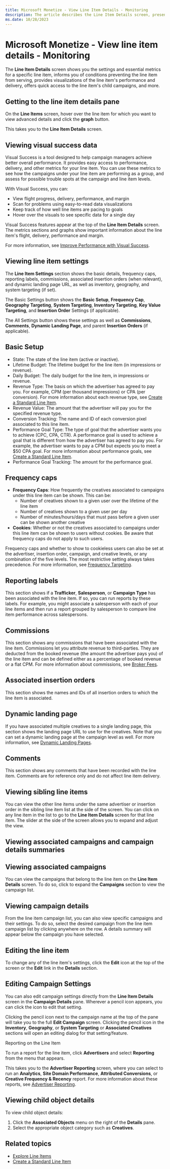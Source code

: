 ```yaml
---
title: Microsoft Monetize - View Line Item Details - Monitoring
description: The article describes the Line Item Details screen, presenting settings, metrics, serving conditions, and visualizations for a specific line item.
ms.date: 10/28/2023
---
```


# Microsoft Monetize - View line item details - Monitoring

The **Line Item Details** screen shows you the settings and essential metrics for a specific line item, informs you of conditions preventing the line item from serving, provides visualizations of the line item's performance and delivery, offers quick access to the line item's child campaigns, and more.

## Getting to the line item details pane

On the **Line Items** screen, hover over the line item for which you want to view advanced details and click the **graph** button.

This takes you to the **Line Item Details** screen.

## Viewing visual success data

Visual Success is a tool designed to help campaign managers achieve better overall performance. It provides easy access to performance,
delivery, and other metrics for your line item. You can use these metrics to see how the campaigns under your line item are performing as
a group, and assess for possible trouble spots at the campaign and line item levels.

With Visual Success, you can:

- View flight progress, delivery, performance, and margin
- Scan for problems using easy-to-read data visualizations
- Keep track of how well line items are pacing to goals
- Hover over the visuals to see specific data for a single day

Visual Success features appear at the top of the **Line Item Details** screen. The metrics sections and graphs show important information about the line item's flight, delivery, performance and margin.

For more information, see [Improve Performance with Visual Success](improve-performance-with-visual-success.md).

## Viewing line item settings

The **Line Item Settings** section shows the basic details, frequency caps, reporting labels, commissions, associated insertion orders (when relevant), and dynamic landing page URL, as well as inventory, geography, and system targeting (if set).

The Basic Settings button shows the **Basic Setup**, **Frequency Cap**, **Geography Targeting**, **System Targeting**, **Inventory Targeting**, **Key Value Targeting**, and **Insertion Order** Settings (if applicable).

The All Settings button shows these settings as well as **Commissions**, **Comments**, **Dynamic Landing Page**, and parent **Insertion Orders** (if applicable).

## Basic Setup

- State: The state of the line item (active or inactive).
- Lifetime Budget: The lifetime budget for the line item (in impressions or revenue).
- Daily Budget: The daily budget for the line item, in impressions or revenue.
- Revenue Type: The basis on which the advertiser has agreed to pay you. For example, CPM (per thousand impressions) or CPA (per conversion). For more information about each revenue type, see [Create a Standard Line Item](create-a-standard-line-item.md).
- Revenue Value: The amount that the advertiser will pay you for the specified revenue type.
- Conversion Tracking: The name and ID of each conversion pixel associated to this line item.
- Performance Goal Type: The type of goal that the advertiser wants you to achieve (CPC, CPA, CTR). A performance goal is used to achieve a goal that is different from how the advertiser has agreed to pay you. For example, the advertiser wants to pay a CPM but expects you to meet a $50 CPA goal. For more information about performance goals, see [Create a Standard Line Item](create-a-standard-line-item.md).
- Performance Goal Tracking: The amount for the performance goal.

## Frequency caps

- **Frequency Caps**: How frequently the creatives associated to campaigns under this line item can be shown. This can be:
  - Number of creatives shown to a given user over the lifetime of the line item
  - Number of creatives shown to a given user per day
  - Number of minutes/hours/days that must pass before a given user can be shown another creative
- **Cookies**: Whether or not the creatives associated to campaigns under this line item can be shown to users without cookies. Be aware
  that frequency caps do not apply to such users.

Frequency caps and whether to show to cookieless users can also be set at the advertiser, insertion order, campaign, and creative levels, or any combination of the five levels. The most restrictive setting always takes precedence. For more information, see [Frequency
Targeting](frequency-and-recency-caps.md).

## Reporting labels

This section shows if a **Trafficker**, **Salesperson**, or **Campaign Type** has been associated with the line item. If so, you can run reports by these labels. For example, you might associate a salesperson with each of your line items and then run a report grouped by salesperson to compare line item performance across salespersons.

## Commissions

This section shows any commissions that have been associated with the line item. Commissions let you attribute revenue to third-parties. They are deducted from the booked revenue (the amount the advertiser pays you) of the line item and can be defined either as a percentage of booked revenue or a flat CPM. For more information about commissions, see [Broker Fees](broker-fees.md).

## Associated insertion orders

This section shows the names and IDs of all insertion orders to which the line item is associated.

## Dynamic landing page

If you have associated multiple creatives to a single landing page, this section shows the landing page URL to use for the creatives. Note that you can set a dynamic landing page at the campaign level as well. For more information, see [Dynamic Landing Pages](dynamic-landing-pages.md).

## Comments

This section shows any comments that have been recorded with the line item. Comments are for reference only and do not affect line item
delivery.

## Viewing sibling line items

You can view the other line items under the same advertiser or insertion order in the sibling line item list at the side of the screen. You can click on any line item in the list to go to the **Line Item Details** screen for that line item. The slider at the side of the screen allows you to expand and adjust the view.

## Viewing associated campaigns and campaign details summaries

## Viewing associated campaigns

You can view the campaigns that belong to the line item on the **Line Item Details** screen. To do so, click to expand the **Campaigns**
section to view the campaign list.

## Viewing campaign details

From the line item campaign list, you can also view specific campaigns and their settings. To do so, select the desired campaign from the line item campaign list by clicking anywhere on the row. A details summary will appear below the campaign you have selected.

## Editing the line item

To change any of the line item's settings, click the **Edit** icon at the top of the screen or the **Edit** link in the **Details** section.

## Editing Campaign Settings

You can also edit campaign settings directly from the **Line Item Details** screen in the **Campaign Details** pane. Wherever a
pencil icon appears, you can click the icon to edit that setting.

Clicking the pencil icon next to the campaign name at the top of the pane will take you to the full **Edit Campaign** screen. Clicking the pencil icon in the **Inventory**, **Geography**, or **System Targeting** or **Associated Creatives** sections will open an editing dialog for that setting/feature.

Reporting on the Line Item

To run a report for the line item, click **Advertisers** and select **Reporting** from the menu that appears.

This takes you to the **Advertiser Reporting** screen, where you can select to run an **Analytics**, **Site Domain Performance**, **Attributed Conversions**, or **Creative Frequency & Recency** report. For more information about these reports, see [Advertiser
Reporting](advertiser-reporting.md).

## Viewing child object details

To view child object details:

1. Click the **Associated Objects** menu on the right of the **Details** pane.
1. Select the appropriate object category such as **Creatives**.

## Related topics

- [Explore Line Items](explore-line-items.md)
- [Create a Standard Line Item](create-a-standard-line-item.md)